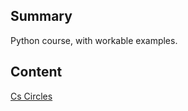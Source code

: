 ## Summary

 Python course, with workable examples. 

## Content

[Cs Circles](http://cscircles.cemc.uwaterloo.ca/)
